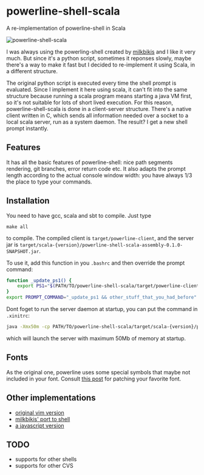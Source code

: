 powerline-shell-scala
=====================

A re-implementation of powerline-shell in Scala

![powerline-shell-scala](http://imgur.com/9SVFfUw)

I was always using the powerling-shell created by [milkbikis](https://github.com/milkbikis) and I like it very much. But since it's a python script, sometimes it reponses slowly, maybe there's a way to make it fast but I decided to re-implement it using Scala, in a different structure.

The original python script is executed every time the shell prompt is evaluated. Since I implement it here using scala, it can't fit into the same structure because running a scala program means starting a java VM first, so it's not suitable for lots of short lived execution. For this reason, powerline-shell-scala is done in a client-server structure. There's a native client written in C, which sends all information needed over a socket to a local scala server, run as a system daemon. The result? I get a new shell prompt instantly.

## Features ##

It has all the basic features of powerline-shell: nice path segments rendering, git branches, error return code etc. It also adapts the prompt length according to the actual console window width: you have always 1/3 the place to type your commands.

## Installation ##

You need to have gcc, scala and sbt to compile. Just type

`make all`

to compile. The compiled client is `target/powerline-client`, and the server jar is `target/scala-{version}/powerline-shell-scala-assembly-0.1.0-SNAPSHOT.jar`.

To use it, add this function in you `.bashrc` and then override the prompt command:

```sh
function _update_ps1() {
    export PS1="$(PATH/TO/powerline-shell-scala/target/powerline-client $?)"
}
export PROMPT_COMMAND="_update_ps1 && other_stuff_that_you_had_before"
```

Dont foget to run the server daemon at startup, you can put the command in `.xinitrc`:

```sh
java -Xmx50m -cp PATH/TO/powerline-shell-scala/target/scala-{version}/powerline-shell-scala-assembly-0.1.0-SNAPSHOT.jar PowerlineServer
```

which will launch the server with maximum 50Mb of memory at startup.

## Fonts ##

As the original one, powerline uses some special symbols that maybe not included in your font. Consult [this post](https://github.com/Lokaltog/vim-powerline/wiki/Patched-fonts) for patching your favorite font.

## Other implementations ##

- [original vim version](https://github.com/Lokaltog/powerline)
- [milkbikis' port to shell](https://github.com/milkbikis/powerline-shell)
- [a javascript version](https://github.com/ceejbot/powerline-js)

## TODO ##

- supports for other shells
- supports for other CVS
